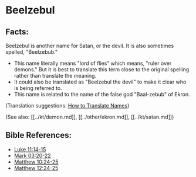 # Beelzebul #

## Facts: ##

Beelzebul is another name for Satan, or the devil. It is also sometimes spelled, "Beelzebub."

 * This name literally means "lord of flies" which means, "ruler over demons." But it is best to translate this term close to the original spelling rather than translate the meaning.
 * It could also be translated as "Beelzebul the devil" to make it clear who is being referred to.
 * This name is related to the name of the false god "Baal-zebub" of Ekron.

(Translation suggestions: [How to Translate Names](en/ta-vol1/translate/man/translate-names))

(See also: [[../kt/demon.md]], [[../other/ekron.md]], [[../kt/satan.md]])

## Bible References: ##

* [Luke 11:14-15](en/tn/luk/help/11/14)
* [Mark 03:20-22](en/tn/mrk/help/03/20)
* [Matthew 10:24-25](en/tn/mat/help/10/24)
* [Matthew 12:24-25](en/tn/mat/help/12/24)
